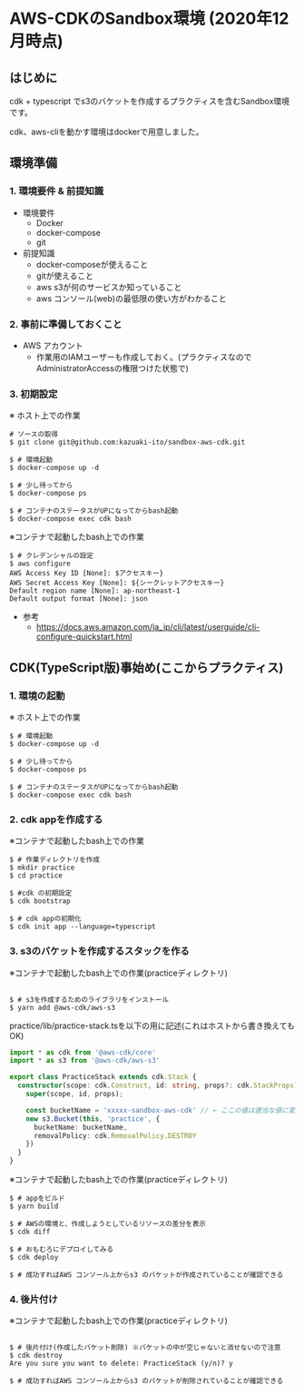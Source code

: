 # AWS-CDKのSandbox環境 (2020年12月時点)

## はじめに

cdk + typescript でs3のバケットを作成するプラクティスを含むSandbox環境です。

cdk、aws-cliを動かす環境はdockerで用意しました。


## 環境準備
### 1. 環境要件 & 前提知識

* 環境要件
  * Docker
  * docker-compose
  * git
* 前提知識
  * docker-composeが使えること
  * gitが使えること
  * aws s3が何のサービスか知っていること
  * aws コンソール(web)の最低限の使い方がわかること

### 2. 事前に準備しておくこと

* AWS アカウント
  * 作業用のIAMユーザーも作成しておく。(プラクティスなのでAdministratorAccessの権限つけた状態で)

### 3. 初期設定

※ ホスト上での作業
```
# ソースの取得
$ git clone git@github.com:kazuaki-ito/sandbox-aws-cdk.git
```

```shell script
$ # 環境起動
$ docker-compose up -d

$ # 少し待ってから
$ docker-compose ps 

$ # コンテナのステータスがUPになってからbash起動
$ docker-compose exec cdk bash
```

※コンテナで起動したbash上での作業

```shell script
$ # クレデンシャルの設定
$ aws configure
AWS Access Key ID [None]: $アクセスキー}
AWS Secret Access Key [None]: ${シークレットアクセスキー} 
Default region name [None]: ap-northeast-1
Default output format [None]: json
```
* 参考
  * https://docs.aws.amazon.com/ja_jp/cli/latest/userguide/cli-configure-quickstart.html

## CDK(TypeScript版)事始め(ここからプラクティス)

### 1. 環境の起動

※ ホスト上での作業
```shell script
$ # 環境起動
$ docker-compose up -d

$ # 少し待ってから
$ docker-compose ps 

$ # コンテナのステータスがUPになってからbash起動
$ docker-compose exec cdk bash
```

### 2. cdk appを作成する

※コンテナで起動したbash上での作業

```shell script
$ # 作業ディレクトリを作成
$ mkdir practice
$ cd practice

$ #cdk の初期設定
$ cdk bootstrap

$ # cdk appの初期化
$ cdk init app --language=typescript
```

### 3. s3のバケットを作成するスタックを作る

※コンテナで起動したbash上での作業(practiceディレクトリ)

```shell script

$ # s3を作成するためのライブラリをインストール
$ yarn add @aws-cdk/aws-s3

```

practice/lib/practice-stack.tsを以下の用に記述(これはホストから書き換えてもOK)
```typescript
import * as cdk from '@aws-cdk/core'
import * as s3 from '@aws-cdk/aws-s3'

export class PracticeStack extends cdk.Stack {
  constructor(scope: cdk.Construct, id: string, props?: cdk.StackProps) {
    super(scope, id, props);

    const bucketName = 'xxxxx-sandbox-aws-cdk' // ← ここの値は適当な値に変更する
    new s3.Bucket(this, 'practice', {
      bucketName: bucketName,
      removalPolicy: cdk.RemovalPolicy.DESTROY
    })
  }
}
```

※コンテナで起動したbash上での作業(practiceディレクトリ)
```shell script
$ # appをビルド
$ yarn build

$ # AWSの環境と、作成しようとしているリソースの差分を表示
$ cdk diff

$ # おもむろにデプロイしてみる
$ cdk deploy

$ # 成功すればAWS コンソール上からs3 のバケットが作成されていることが確認できる
```

### 4. 後片付け

※コンテナで起動したbash上での作業(practiceディレクトリ)
```shell script

$ # 後片付け(作成したバケット削除) ※バケットの中が空じゃないと消せないので注意
$ cdk destroy
Are you sure you want to delete: PracticeStack (y/n)? y

$ # 成功すればAWS コンソール上からs3 のバケットが削除されていることが確認できる

```
